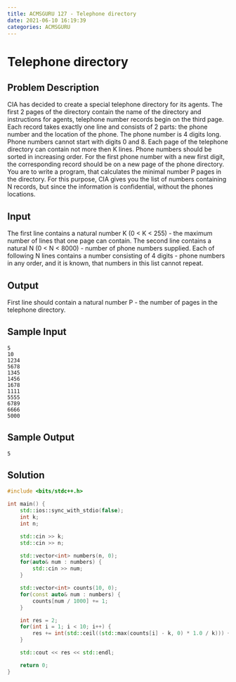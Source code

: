 ```yaml
---
title: ACMSGURU 127 - Telephone directory
date: 2021-06-10 16:19:39
categories: ACMSGURU
---
```

# Telephone directory

<!--more-->

## Problem Description

CIA has decided to create a special telephone directory for its agents. The first 2 pages of the directory contain the name of the directory and instructions for agents, telephone number records begin on the third page. Each record takes exactly one line and consists of 2 parts: the phone number and the location of the phone. The phone number is 4 digits long. Phone numbers cannot start with digits 0 and 8. Each page of the telephone directory can contain not more then K lines. Phone numbers should be sorted in increasing order. For the first phone number with a new first digit, the corresponding record should be on a new page of the phone directory. You are to write a program, that calculates the minimal number P pages in the directory. For this purpose, CIA gives you the list of numbers containing N records, but since the information is confidential, without the phones locations.

## Input

The first line contains a natural number K (0 < K < 255) - the maximum number of lines that one page can contain. The second line contains a natural N (0 < N < 8000) - number of phone numbers supplied. Each of following N lines contains a number consisting of 4 digits - phone numbers in any order, and it is known, that numbers in this list cannot repeat.

## Output

First line should contain a natural number P - the number of pages in the telephone directory.

## Sample Input

```
5
10
1234
5678
1345
1456
1678
1111
5555
6789
6666
5000
```

## Sample Output

```
5
```

## Solution

```cpp
#include <bits/stdc++.h>

int main() {
    std::ios::sync_with_stdio(false);
    int k;
    int n;

    std::cin >> k;
    std::cin >> n;

    std::vector<int> numbers(n, 0);
    for(auto& num : numbers) {
        std::cin >> num;
    }

    std::vector<int> counts(10, 0);
    for(const auto& num : numbers) {
        counts[num / 1000] += 1;
    }

    int res = 2;
    for(int i = 1; i < 10; i++) {
        res += int(std::ceil((std::max(counts[i] - k, 0) * 1.0 / k))) + (counts[i] == 0 ? 0 : 1);
    }

    std::cout << res << std::endl;

    return 0;
}
```